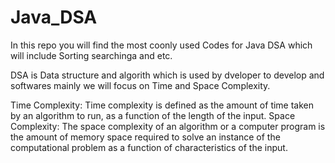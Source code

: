 # Java_DSA

In this repo you will find the most coonly used Codes for Java DSA which will include Sorting searchinga and etc.

DSA is Data structure and algorith which is used by dveloper to develop and softwares 
mainly we will focus on Time and Space Complexity.

Time Complexity: Time complexity is defined as the amount of time taken by an algorithm to run, as a function of the length of the input.
Space Complexity: The space complexity of an algorithm or a computer program is the amount of memory space required to solve an instance of the computational problem as a function of characteristics of the input.
